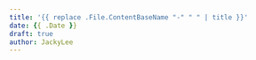 ```yaml
---
title: '{{ replace .File.ContentBaseName "-" " " | title }}'
date: {{ .Date }}
draft: true
author: JackyLee
---
```

